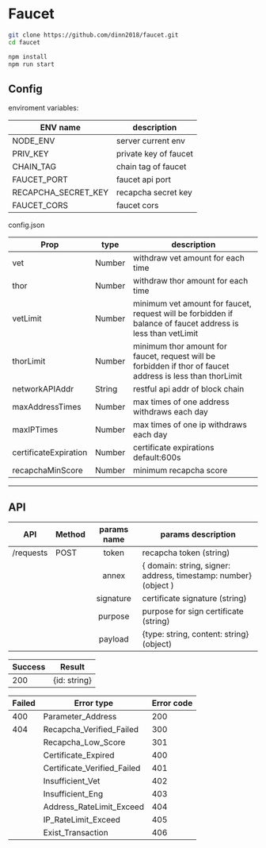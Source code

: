 # Faucet

```bash
git clone https://github.com/dinn2018/faucet.git
cd faucet

npm install
npm run start
```

## Config

enviroment variables:

| ENV name            | description           |
| ------------------- | --------------------- |
| NODE_ENV            | server current env    |
| PRIV_KEY            | private key of faucet |
| CHAIN_TAG           | chain tag of faucet   |
| FAUCET_PORT         | faucet api port       |
| RECAPCHA_SECRET_KEY | recapcha secret key   |
| FAUCET_CORS         | faucet cors           |

 config.json

| Prop                  | type   | description                                                  |
| --------------------- | ------ | ------------------------------------------------------------ |
| vet                   | Number | withdraw vet amount for each time                            |
| thor                  | Number | withdraw thor amount for each time                           |
| vetLimit              | Number | minimum vet amount for faucet, request will be forbidden if balance of faucet address is less than vetLimit |
| thorLimit             | Number | minimum thor amount for faucet, request will be forbidden if thor of faucet  address is less than thorLimit |
| networkAPIAddr        | String | restful api addr of block chain                              |
| maxAddressTimes       | Number | max times of one address withdraws each day                  |
| maxIPTimes            | Number | max times of one ip withdraws each day                       |
| certificateExpiration | Number | certificate expirations default:600s                         |
| recapchaMinScore      | Number | minimum recapcha score                                       |

------

## API

| API       | Method | params name | params description                                           |
| --------- | ------ | :---------: | ------------------------------------------------------------ |
| /requests | POST   |    token    | recapcha token (string)                                      |
|           |        |    annex    | { domain: string, signer: address, timestamp: number}  (object ) |
|           |        |  signature  | certificate signature (string)                               |
|           |        |   purpose   | purpose for sign certificate (string)                        |
|           |        |   payload   | {type: string, content: string} (object)                     |

| Success | Result       |
| ------- | ------------ |
| 200     | {id: string} |

| Failed | Error type                  | Error code |
| ------ | --------------------------- | ---------- |
| 400    | Parameter_Address           | 200        |
| 404    | Recapcha_Verified_Failed    | 300        |
|        | Recapcha_Low_Score          | 301        |
|        | Certificate_Expired         | 400        |
|        | Certificate_Verified_Failed | 401        |
|        | Insufficient_Vet            | 402        |
|        | Insufficient_Eng            | 403        |
|        | Address_RateLimit_Exceed    | 404        |
|        | IP_RateLimit_Exceed         | 405        |
|        | Exist_Transaction           | 406        |

